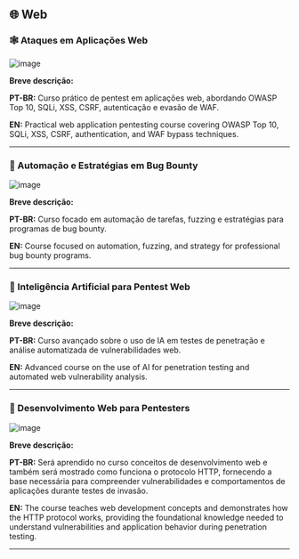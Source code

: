 ## 🌐 Web

### 🕸️ Ataques em Aplicações Web

![image](https://github.com/user-attachments/assets/e44795e7-93c8-489a-914a-6cc4f4baa86c)  


**Breve descrição:**

**PT-BR:** Curso prático de pentest em aplicações web, abordando OWASP Top 10, SQLi, XSS, CSRF, autenticação e evasão de WAF.

**EN:** Practical web application pentesting course covering OWASP Top 10, SQLi, XSS, CSRF, authentication, and WAF bypass techniques.

---

### 🤖 Automação e Estratégias em Bug Bounty

![image](https://github.com/user-attachments/assets/bdc09da0-e717-404d-bef7-01c833426498)  


**Breve descrição:**

**PT-BR:** Curso focado em automação de tarefas, fuzzing e estratégias para programas de bug bounty.  

**EN:** Course focused on automation, fuzzing, and strategy for professional bug bounty programs.

---

### 🧠 Inteligência Artificial para Pentest Web

![image](https://github.com/user-attachments/assets/d84fa9fc-2fd4-4e5e-865d-9ad842d8908e)  


**Breve descrição:**

**PT-BR:** Curso avançado sobre o uso de IA em testes de penetração e análise automatizada de vulnerabilidades web.  

**EN:** Advanced course on the use of AI for penetration testing and automated web vulnerability analysis.

---

### 🧩 Desenvolvimento Web para Pentesters

![image](https://github.com/user-attachments/assets/e2849069-85ec-4213-ac9c-37a8f3760ad0)

**Breve descrição:**

**PT-BR:** Será aprendido no curso conceitos de desenvolvimento web e também será mostrado como funciona o protocolo HTTP, fornecendo a base necessária para compreender vulnerabilidades e comportamentos de aplicações durante testes de invasão.

**EN:**  The course teaches web development concepts and demonstrates how the HTTP protocol works, providing the foundational knowledge needed to understand vulnerabilities and application behavior during penetration testing.

---

